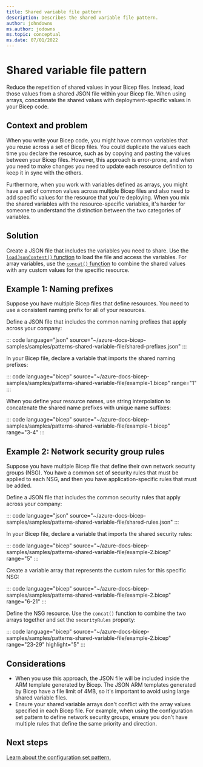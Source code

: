 ```yaml
---
title: Shared variable file pattern
description: Describes the shared variable file pattern.
author: johndowns
ms.author: jodowns
ms.topic: conceptual
ms.date: 07/01/2022
---
```

# Shared variable file pattern

Reduce the repetition of shared values in your Bicep files. Instead, load those values from a shared JSON file within your Bicep file. When using arrays, concatenate the shared values with deployment-specific values in your Bicep code.

## Context and problem

When you write your Bicep code, you might have common variables that you reuse across a set of Bicep files. You could duplicate the values each time you declare the resource, such as by copying and pasting the values between your Bicep files. However, this approach is error-prone, and when you need to make changes you need to update each resource definition to keep it in sync with the others.

Furthermore, when you work with variables defined as arrays, you might have a set of common values across multiple Bicep files and also need to add specific values for the resource that you're deploying. When you mix the shared variables with the resource-specific variables, it's harder for someone to understand the distinction between the two categories of variables.

## Solution

Create a JSON file that includes the variables you need to share. Use the [`loadJsonContent()` function](bicep-functions-files.md#loadjsoncontent) to load the file and access the variables. For array variables, use the [`concat()` function](bicep-functions-array.md#concat) to combine the shared values with any custom values for the specific resource.

## Example 1: Naming prefixes

Suppose you have multiple Bicep files that define resources. You need to use a consistent naming prefix for all of your resources.

Define a JSON file that includes the common naming prefixes that apply across your company:

::: code language="json" source="~/azure-docs-bicep-samples/samples/patterns-shared-variable-file/shared-prefixes.json" :::

In your Bicep file, declare a variable that imports the shared naming prefixes:

::: code language="bicep" source="~/azure-docs-bicep-samples/samples/patterns-shared-variable-file/example-1.bicep" range="1" :::

When you define your resource names, use string interpolation to concatenate the shared name prefixes with unique name suffixes:

::: code language="bicep" source="~/azure-docs-bicep-samples/samples/patterns-shared-variable-file/example-1.bicep" range="3-4" :::

## Example 2: Network security group rules

Suppose you have multiple Bicep file that define their own network security groups (NSG). You have a common set of security rules that must be applied to each NSG, and then you have application-specific rules that must be added.

Define a JSON file that includes the common security rules that apply across your company:

::: code language="json" source="~/azure-docs-bicep-samples/samples/patterns-shared-variable-file/shared-rules.json" :::

In your Bicep file, declare a variable that imports the shared security rules:

::: code language="bicep" source="~/azure-docs-bicep-samples/samples/patterns-shared-variable-file/example-2.bicep" range="5" :::

Create a variable array that represents the custom rules for this specific NSG:

::: code language="bicep" source="~/azure-docs-bicep-samples/samples/patterns-shared-variable-file/example-2.bicep" range="6-21" :::

Define the NSG resource. Use the `concat()` function to combine the two arrays together and set the `securityRules` property:

::: code language="bicep" source="~/azure-docs-bicep-samples/samples/patterns-shared-variable-file/example-2.bicep" range="23-29" highlight="5" :::

## Considerations

- When you use this approach, the JSON file will be included inside the ARM template generated by Bicep. The JSON ARM templates generated by Bicep have a file limit of 4MB, so it's important to avoid using large shared variable files.
- Ensure your shared variable arrays don't conflict with the array values specified in each Bicep file. For example, when using the configuration set pattern to define network security groups, ensure you don't have multiple rules that define the same priority and direction.

## Next steps

[Learn about the configuration set pattern.](patterns-configuration-set.md)
